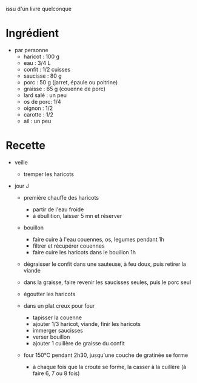 issu d'un livre quelconque

# Ingrédient
- par personne
    - haricot   : 100 g
    - eau       : 3/4 L
    - confit    : 1/2 cuisses
    - saucisse  : 80 g
    - porc      : 50 g (jarret, épaule ou poitrine)
    - graisse   : 65 g (couenne de porc)
    - lard salé : un peu
    - os de porc: 1/4
    - oignon    : 1/2
    - carotte   : 1/2
    - ail       : un peu

# Recette

- veille
    - tremper les haricots

- jour J
    - première chauffe des haricots
        * partir de l'eau froide
        * à ébullition, laisser 5 mn et réserver
    - bouillon
        * faire cuire à l'eau couennes, os, legumes pendant 1h
        * filtrer et récupérer couennes
        * faire cuire les haricots dans le bouillon 1h

    - dégraisser le confit dans une sauteuse, à feu doux, puis retirer la viande
    - dans la graisse, faire revenir les saucisses seules, puis le porc seul

    - égoutter les haricots
    - dans un plat creux pour four
        * tapisser la couenne
        * ajouter 1/3 haricot, viande, finir les haricots
        * immerger saucisses
        * verser bouillon
        * ajouter 1 cuillère de graisse du confit
    - four 150°C pendant 2h30, jusqu'une couche de gratinée se forme
        * à chaque fois que la croute se forme, la casser à la cuillère (à faire 6, 7 ou 8 fois)
